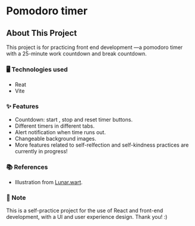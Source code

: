 # Pomodoro timer

## About This Project
This project is for practicing front end development —a pomodoro timer with a 25-minute work countdown and break countdown.

### 🖥️ Technologies used
- Reat
- Vite

### ✨ Features
- Countdown: start , stop and reset timer buttons.
- Different timers in different tabs.
- Alert notification when time runs out.
- Changeable background images.
- More features related to self-relfection and self-kindness practices are currently in progress!

### 📚 References
- Illustration from [Lunar.wart](https://www.instagram.com/lunar.wart).

### 📌 Note
This is a self-practice project for the use of React and front-end development, with a UI and user experience design. Thank you! :)
